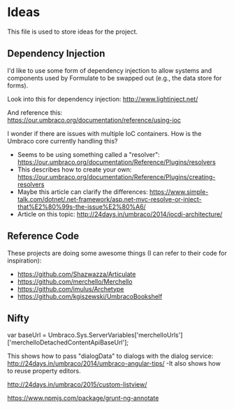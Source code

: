 # Ideas
This file is used to store ideas for the project.

## Dependency Injection
I'd like to use some form of dependency injection to allow systems and components used by Formulate to be swapped out (e.g., the data store for forms).

Look into this for dependency injection: http://www.lightinject.net/

And reference this: https://our.umbraco.org/documentation/reference/using-ioc

I wonder if there are issues with multiple IoC containers. How is the Umbraco core currently handling this?
* Seems to be using something called a "resolver": https://our.umbraco.org/documentation/Reference/Plugins/resolvers
* This describes how to create your own: https://our.umbraco.org/documentation/Reference/Plugins/creating-resolvers
* Maybe this article can clarify the differences: https://www.simple-talk.com/dotnet/.net-framework/asp.net-mvc-resolve-or-inject-that%E2%80%99s-the-issue%E2%80%A6/
* Article on this topic: http://24days.in/umbraco/2014/iocdi-architecture/

## Reference Code
These projects are doing some awesome things (I can refer to their code for inspiration):
* https://github.com/Shazwazza/Articulate
* https://github.com/merchello/Merchello
* https://github.com/imulus/Archetype
* https://github.com/kgiszewski/UmbracoBookshelf

## Nifty
var baseUrl = Umbraco.Sys.ServerVariables['merchelloUrls']['merchelloDetachedContentApiBaseUrl'];

This shows how to pass "dialogData" to dialogs with the dialog service: http://24days.in/umbraco/2014/umbraco-angular-tips/
-It also shows how to reuse property editors.

http://24days.in/umbraco/2015/custom-listview/

https://www.npmjs.com/package/grunt-ng-annotate
